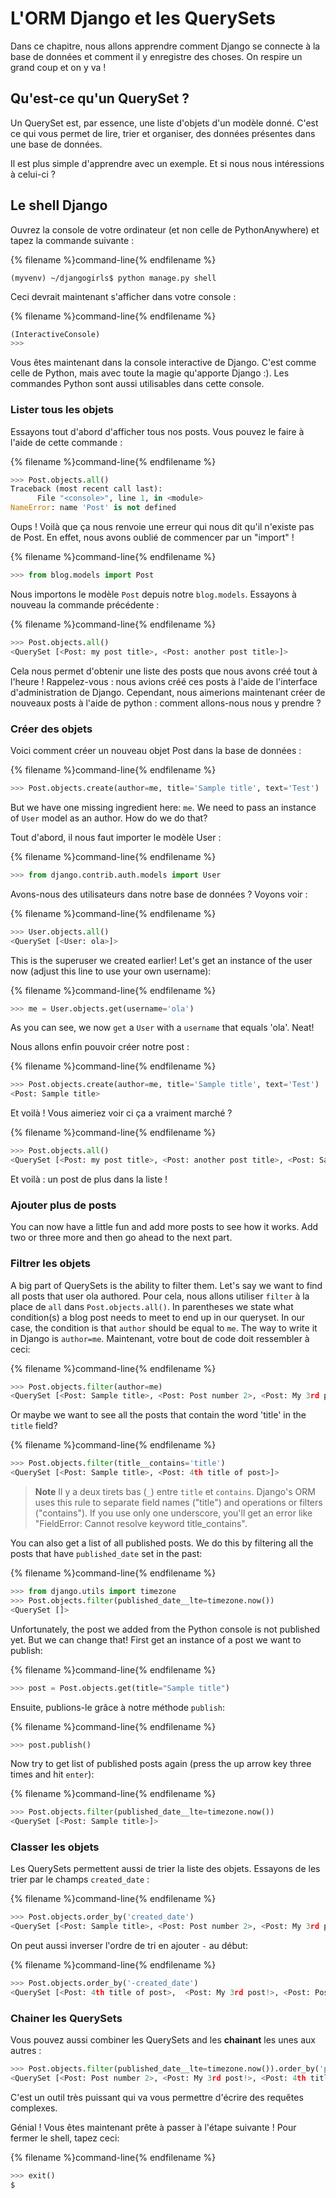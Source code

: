 # L'ORM Django et les QuerySets

Dans ce chapitre, nous allons apprendre comment Django se connecte à la base de données et comment il y enregistre des choses. On respire un grand coup et on y va !

## Qu'est-ce qu'un QuerySet ?

Un QuerySet est, par essence, une liste d'objets d'un modèle donné. C'est ce qui vous permet de lire, trier et organiser, des données présentes dans une base de données.

Il est plus simple d'apprendre avec un exemple. Et si nous nous intéressions à celui-ci ?

## Le shell Django

Ouvrez la console de votre ordinateur (et non celle de PythonAnywhere) et tapez la commande suivante :

{% filename %}command-line{% endfilename %}

    (myvenv) ~/djangogirls$ python manage.py shell
    

Ceci devrait maintenant s'afficher dans votre console :

{% filename %}command-line{% endfilename %}

```python
(InteractiveConsole)
>>>
```

Vous êtes maintenant dans la console interactive de Django. C'est comme celle de Python, mais avec toute la magie qu'apporte Django :). Les commandes Python sont aussi utilisables dans cette console.

### Lister tous les objets

Essayons tout d'abord d'afficher tous nos posts. Vous pouvez le faire à l'aide de cette commande :

{% filename %}command-line{% endfilename %}

```python
>>> Post.objects.all()
Traceback (most recent call last):
      File "<console>", line 1, in <module>
NameError: name 'Post' is not defined
```

Oups ! Voilà que ça nous renvoie une erreur qui nous dit qu'il n'existe pas de Post. En effet, nous avons oublié de commencer par un "import" !

{% filename %}command-line{% endfilename %}

```python
>>> from blog.models import Post
```

Nous importons le modèle `Post` depuis notre `blog.models`. Essayons à nouveau la commande précédente :

{% filename %}command-line{% endfilename %}

```python
>>> Post.objects.all()
<QuerySet [<Post: my post title>, <Post: another post title>]>
```

Cela nous permet d'obtenir une liste des posts que nous avons créé tout à l'heure ! Rappelez-vous : nous avions créé ces posts à l'aide de l'interface d'administration de Django. Cependant, nous aimerions maintenant créer de nouveaux posts à l'aide de python : comment allons-nous nous y prendre ?

### Créer des objets

Voici comment créer un nouveau objet Post dans la base de données :

{% filename %}command-line{% endfilename %}

```python
>>> Post.objects.create(author=me, title='Sample title', text='Test')
```

But we have one missing ingredient here: `me`. We need to pass an instance of `User` model as an author. How do we do that?

Tout d'abord, il nous faut importer le modèle User :

{% filename %}command-line{% endfilename %}

```python
>>> from django.contrib.auth.models import User
```

Avons-nous des utilisateurs dans notre base de données ? Voyons voir :

{% filename %}command-line{% endfilename %}

```python
>>> User.objects.all()
<QuerySet [<User: ola>]>
```

This is the superuser we created earlier! Let's get an instance of the user now (adjust this line to use your own username):

{% filename %}command-line{% endfilename %}

```python
>>> me = User.objects.get(username='ola')
```

As you can see, we now `get` a `User` with a `username` that equals 'ola'. Neat!

Nous allons enfin pouvoir créer notre post :

{% filename %}command-line{% endfilename %}

```python
>>> Post.objects.create(author=me, title='Sample title', text='Test')
<Post: Sample title>
```

Et voilà ! Vous aimeriez voir ci ça a vraiment marché ?

{% filename %}command-line{% endfilename %}

```python
>>> Post.objects.all()
<QuerySet [<Post: my post title>, <Post: another post title>, <Post: Sample title>]>
```

Et voilà : un post de plus dans la liste !

### Ajouter plus de posts

You can now have a little fun and add more posts to see how it works. Add two or three more and then go ahead to the next part.

### Filtrer les objets

A big part of QuerySets is the ability to filter them. Let's say we want to find all posts that user ola authored. Pour cela, nous allons utiliser `filter` à la place de `all` dans `Post.objects.all()`. In parentheses we state what condition(s) a blog post needs to meet to end up in our queryset. In our case, the condition is that `author` should be equal to `me`. The way to write it in Django is `author=me`. Maintenant, votre bout de code doit ressembler à ceci:

{% filename %}command-line{% endfilename %}

```python
>>> Post.objects.filter(author=me)
<QuerySet [<Post: Sample title>, <Post: Post number 2>, <Post: My 3rd post!>, <Post: 4th title of post>]>
```

Or maybe we want to see all the posts that contain the word 'title' in the `title` field?

{% filename %}command-line{% endfilename %}

```python
>>> Post.objects.filter(title__contains='title')
<QuerySet [<Post: Sample title>, <Post: 4th title of post>]>
```

> **Note** Il y a deux tirets bas (`_`) entre `title` et `contains`. Django's ORM uses this rule to separate field names ("title") and operations or filters ("contains"). If you use only one underscore, you'll get an error like "FieldError: Cannot resolve keyword title_contains".

You can also get a list of all published posts. We do this by filtering all the posts that have `published_date` set in the past:

{% filename %}command-line{% endfilename %}

```python
>>> from django.utils import timezone
>>> Post.objects.filter(published_date__lte=timezone.now())
<QuerySet []>
```

Unfortunately, the post we added from the Python console is not published yet. But we can change that! First get an instance of a post we want to publish:

{% filename %}command-line{% endfilename %}

```python
>>> post = Post.objects.get(title="Sample title")
```

Ensuite, publions-le grâce à notre méthode `publish`:

{% filename %}command-line{% endfilename %}

```python
>>> post.publish()
```

Now try to get list of published posts again (press the up arrow key three times and hit `enter`):

{% filename %}command-line{% endfilename %}

```python
>>> Post.objects.filter(published_date__lte=timezone.now())
<QuerySet [<Post: Sample title>]>
```

### Classer les objets

Les QuerySets permettent aussi de trier la liste des objets. Essayons de les trier par le champs `created_date` :

{% filename %}command-line{% endfilename %}

```python
>>> Post.objects.order_by('created_date')
<QuerySet [<Post: Sample title>, <Post: Post number 2>, <Post: My 3rd post!>, <Post: 4th title of post>]>
```

On peut aussi inverser l'ordre de tri en ajouter `-` au début:

{% filename %}command-line{% endfilename %}

```python
>>> Post.objects.order_by('-created_date')
<QuerySet [<Post: 4th title of post>,  <Post: My 3rd post!>, <Post: Post number 2>, <Post: Sample title>]>
```

### Chainer les QuerySets

Vous pouvez aussi combiner les QuerySets and les **chainant** les unes aux autres :

```python
>>> Post.objects.filter(published_date__lte=timezone.now()).order_by('published_date')
<QuerySet [<Post: Post number 2>, <Post: My 3rd post!>, <Post: 4th title of post>, <Post: Sample title>]>
```

C'est un outil très puissant qui va vous permettre d'écrire des requêtes complexes.

Génial ! Vous êtes maintenant prête à passer à l'étape suivante ! Pour fermer le shell, tapez ceci:

{% filename %}command-line{% endfilename %}

```python
>>> exit()
$
```